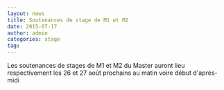 ```yaml
---
layout: news
title: Soutenances de stage de M1 et M2
date: 2015-07-17
author: admin
categories: stage
tag:
---
```


Les soutenances de stages de M1 et M2 du Master auront lieu respectivement les 26 et 27 août prochains au matin voire début d'après-midi
